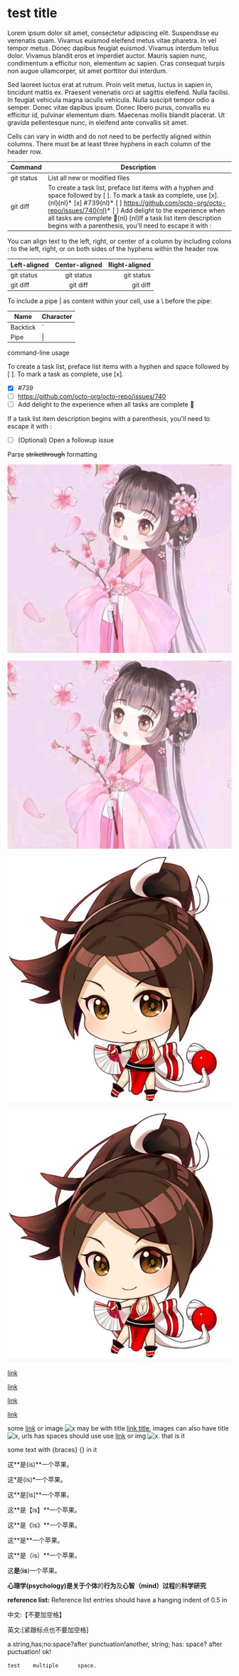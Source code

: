# test title

Lorem ipsum dolor sit amet, consectetur adipiscing elit. Suspendisse eu venenatis quam. Vivamus euismod eleifend metus vitae pharetra. In vel tempor metus. Donec dapibus feugiat euismod. Vivamus interdum tellus dolor. Vivamus blandit eros et imperdiet auctor. Mauris sapien nunc, condimentum a efficitur non, elementum ac sapien. Cras consequat turpis non augue ullamcorper, sit amet porttitor dui interdum.

Sed laoreet luctus erat at rutrum. Proin velit metus, luctus in sapien in, tincidunt mattis ex. Praesent venenatis orci at sagittis eleifend. Nulla facilisi. In feugiat vehicula magna iaculis vehicula. Nulla suscipit tempor odio a semper. Donec vitae dapibus ipsum. Donec libero purus, convallis eu efficitur id, pulvinar elementum diam. Maecenas mollis blandit placerat. Ut gravida pellentesque nunc, in eleifend ante convallis sit amet.

Cells can vary in width and do not need to be perfectly aligned within columns. There must be at least three hyphens in each column of the header row.

| Command | Description |
| --- | --- |
| git status | List all new or modified files |
| git diff | To create a task list, preface list items with a hyphen and space followed by [ ]. To mark a task as complete, use [x].{nl}{nl}* [x] #739{nl}* [ ] https://github.com/octo-org/octo-repo/issues/740{nl}* [ ] Add delight to the experience when all tasks are complete :tada:{nl}    {nl}If a task list item description begins with a parenthesis, you'll need to escape it with \: |
    
You can align text to the left, right, or center of a column by including colons : to the left, right, or on both sides of the hyphens within the header row.

| Left-aligned | Center-aligned | Right-aligned |
| :---         |     :---:      |          ---: |
| git status   | git status     | git status    |
| git diff     | git diff       | git diff      |
    
To include a pipe | as content within your cell, use a \ before the pipe:

| Name     | Character |
| ---      | ---       |
| Backtick | `         |
| Pipe     | \|        |

command-line usage

To create a task list, preface list items with a hyphen and space followed by [ ]. To mark a task as complete, use [x].

* [x] #739
* [ ] https://github.com/octo-org/octo-repo/issues/740
* [ ] Add delight to the experience when all tasks are complete :tada:
    
If a task list item description begins with a parenthesis, you'll need to escape it with \:

* [ ] \(Optional) Open a followup issue

Parse ~~strikethrough~~ formatting

![x](<./test    image.jpeg>)

![x](<./test    image.jpeg> "image title")

![x](./test_image.jpg)

![x](./test_image.jpg "image title")

[link](http://google.com)

[link](<http://google.com/test page>)

[link](http://google.com "google")

[link](<http://google.com/test page> "google test page")

some [link](http://google.com) or image ![x](./haha.png) may be with title [link title](http://google.com "google"), images can also have title ![x](./hoho.png "hoho"), urls has spaces should use use [link](<http://google.com> "google") or img ![x](<./hehe.png> "hehe"). that is it

some text with {braces} {} in it

这**是(is)**一个苹果。

这*是(is)*一个苹果。

这**是[is]**一个苹果。

这**是【is】**一个苹果。

这**是《is》**一个苹果。

这**是<is>**一个苹果。

这**是（is）**一个苹果。

这**是**(**is**)一个苹果。

**心理学(psychology)**是关于**个体**的**行为**及**心智（mind）过程**的**科学研究**

**reference list:** Reference list entries should have a hanging indent of 0.5 in
 
中文:【不要加空格】
 
英文:[紧跟标点也不要加空格]

a.string,has;no:space?after   punctuation!another, string; has: space? after      puctuation! ok!

    test    multiple      space.